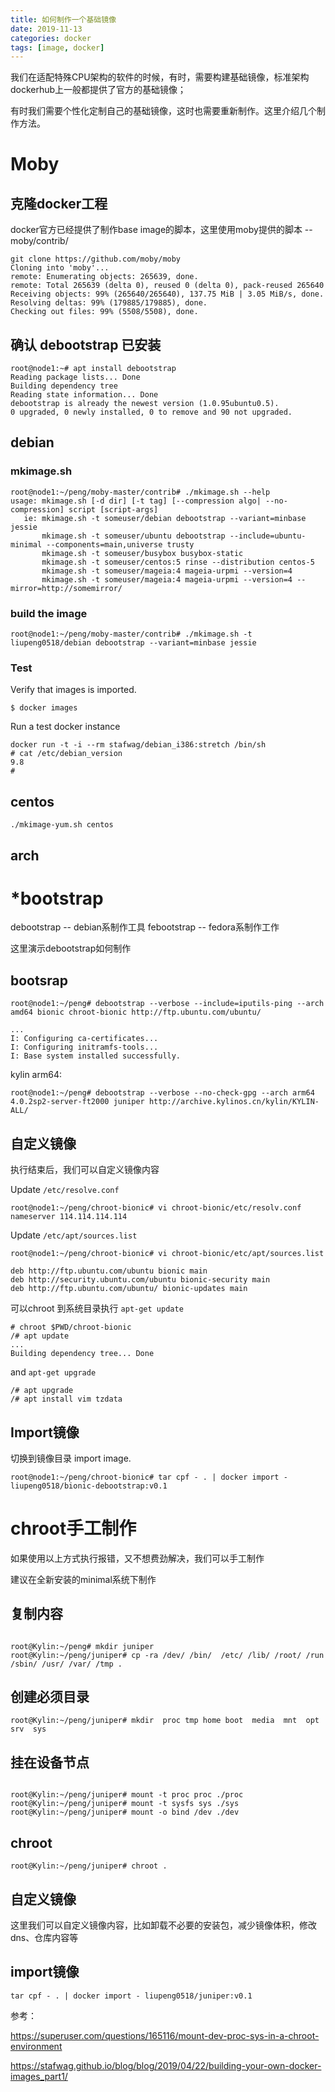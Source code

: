 ```yaml
---
title: 如何制作一个基础镜像
date: 2019-11-13
categories: docker
tags: [image, docker]
---
```

我们在适配特殊CPU架构的软件的时候，有时，需要构建基础镜像，标准架构dockerhub上一般都提供了官方的基础镜像；

有时我们需要个性化定制自己的基础镜像，这时也需要重新制作。这里介绍几个制作方法。

# Moby

## 克隆docker工程
docker官方已经提供了制作base image的脚本，这里使用moby提供的脚本 -- moby/contrib/

```
git clone https://github.com/moby/moby
Cloning into 'moby'...
remote: Enumerating objects: 265639, done.
remote: Total 265639 (delta 0), reused 0 (delta 0), pack-reused 265640
Receiving objects: 99% (265640/265640), 137.75 MiB | 3.05 MiB/s, done.
Resolving deltas: 99% (179885/179885), done.
Checking out files: 99% (5508/5508), done.
```

## 确认 debootstrap 已安装

```
root@node1:~# apt install debootstrap
Reading package lists... Done
Building dependency tree       
Reading state information... Done
debootstrap is already the newest version (1.0.95ubuntu0.5).
0 upgraded, 0 newly installed, 0 to remove and 90 not upgraded.

```


## debian

### mkimage.sh


```
root@node1:~/peng/moby-master/contrib# ./mkimage.sh --help
usage: mkimage.sh [-d dir] [-t tag] [--compression algo| --no-compression] script [script-args]
   ie: mkimage.sh -t someuser/debian debootstrap --variant=minbase jessie
       mkimage.sh -t someuser/ubuntu debootstrap --include=ubuntu-minimal --components=main,universe trusty
       mkimage.sh -t someuser/busybox busybox-static
       mkimage.sh -t someuser/centos:5 rinse --distribution centos-5
       mkimage.sh -t someuser/mageia:4 mageia-urpmi --version=4
       mkimage.sh -t someuser/mageia:4 mageia-urpmi --version=4 --mirror=http://somemirror/

```

### build the image

```
root@node1:~/peng/moby-master/contrib# ./mkimage.sh -t liupeng0518/debian debootstrap --variant=minbase jessie

```

### Test

Verify that images is imported.

```
$ docker images

```

Run a test docker instance

```
docker run -t -i --rm stafwag/debian_i386:stretch /bin/sh
# cat /etc/debian_version 
9.8
# 
```
## centos
```
./mkimage-yum.sh centos
```

## arch


# *bootstrap

debootstrap  --  debian系制作工具
febootstrap -- fedora系制作工作

这里演示debootstrap如何制作
## bootsrap


```
root@node1:~/peng# debootstrap --verbose --include=iputils-ping --arch amd64 bionic chroot-bionic http://ftp.ubuntu.com/ubuntu/

...
I: Configuring ca-certificates...
I: Configuring initramfs-tools...
I: Base system installed successfully.
```


kylin arm64:

```
root@node1:~/peng# debootstrap --verbose --no-check-gpg --arch arm64 4.0.2sp2-server-ft2000 juniper http://archive.kylinos.cn/kylin/KYLIN-ALL/

```

## 自定义镜像
执行结束后，我们可以自定义镜像内容


Update `/etc/resolve.conf`

```
root@node1:~/peng/chroot-bionic# vi chroot-bionic/etc/resolv.conf
nameserver 114.114.114.114
```

Update `/etc/apt/sources.list`

```
root@node1:~/peng/chroot-bionic# vi chroot-bionic/etc/apt/sources.list

deb http://ftp.ubuntu.com/ubuntu bionic main
deb http://security.ubuntu.com/ubuntu bionic-security main
deb http://ftp.ubuntu.com/ubuntu/ bionic-updates main
```

可以chroot 到系统目录执行 `apt-get update`

```
# chroot $PWD/chroot-bionic
/# apt update
...
Building dependency tree... Done
```

and `apt-get upgrade`

```
/# apt upgrade
/# apt install vim tzdata
```

## Import镜像

切换到镜像目录 import  image.

```
root@node1:~/peng/chroot-bionic# tar cpf - . | docker import - liupeng0518/bionic-debootstrap:v0.1
```


# chroot手工制作

如果使用以上方式执行报错，又不想费劲解决，我们可以手工制作

建议在全新安装的minimal系统下制作

## 复制内容
```

root@Kylin:~/peng# mkdir juniper
root@Kylin:~/peng/juniper# cp -ra /dev/ /bin/  /etc/ /lib/ /root/ /run /sbin/ /usr/ /var/ /tmp . 
```
## 创建必须目录
```
root@Kylin:~/peng/juniper# mkdir  proc tmp home boot  media  mnt  opt  srv  sys 
```

## 挂在设备节点

```

root@Kylin:~/peng/juniper# mount -t proc proc ./proc
root@Kylin:~/peng/juniper# mount -t sysfs sys ./sys
root@Kylin:~/peng/juniper# mount -o bind /dev ./dev

```

## chroot

```
root@Kylin:~/peng/juniper# chroot .
```

## 自定义镜像

这里我们可以自定义镜像内容，比如卸载不必要的安装包，减少镜像体积，修改dns、仓库内容等


## import镜像

```
tar cpf - . | docker import - liupeng0518/juniper:v0.1
```


参考：

https://superuser.com/questions/165116/mount-dev-proc-sys-in-a-chroot-environment

https://stafwag.github.io/blog/blog/2019/04/22/building-your-own-docker-images_part1/ 